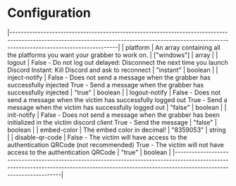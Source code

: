 # Configuration
|--------------------------------------------------------------------------------------------------------------------------------------------------------------------------------------------------|
| platform        | An array containing all the platforms you want your grabber to work on.                                                                                | ["windows"] | array   |
| logout          | False - Do not log out delayed: Disconnect the next time you launch Discord Instant: Kill Discord and ask to reconnect                                 | "instant"   | boolean |
| inject-notify   | False - Does not send a message when the grabber has successfully injected True - Send a message when the grabber has successfully injected            | "true"      | boolean |
| logout-notify   | False - Does not send a message when the victim has successfully logged out True - Send a message when the victim has successfully logged out          | "false"     | boolean |
| init-notify     | False - Does not send a message when the grabber has been initialized in the victim discord client True - Send the message                             | "false"     | boolean |
| embed-color     | The embed color in decimal!                                                                                                                            | "8359053"   | string  |
| disable-qr-code | False - The victim will have access to the authentication QRCode (not recommended) True - The victim will not have access to the authentication QRCode | "true"      | boolean |
|--------------------------------------------------------------------------------------------------------------------------------------------------------------------------------------------------|